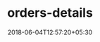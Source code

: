---
title: "orders-details"
date: 2018-06-04T12:57:20+05:30
draft: false
layout: orders-details
url: /account/orders-details/

---